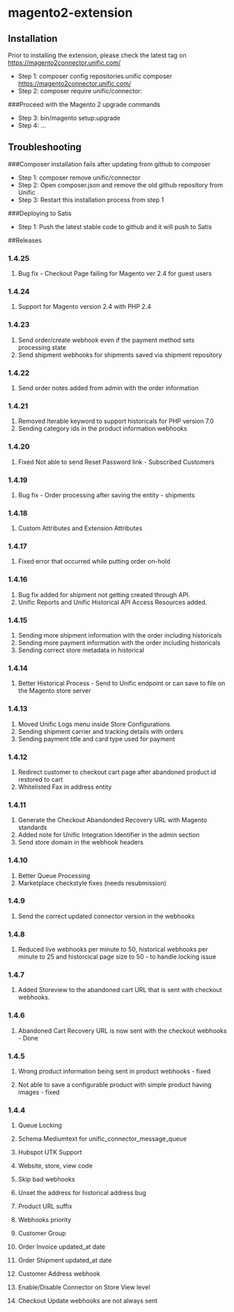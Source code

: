 # magento2-extension

## Installation
Prior to installing the extension, please check the latest tag on https://magento2connector.unific.com/

* Step 1: composer config repositories.unific composer https://magento2connector.unific.com/
* Step 2: composer require unific/connector:<latest-tag>

###Proceed with the Magento 2 upgrade commands
* Step 3: bin/magento setup:upgrade
* Step 4: ...

## Troubleshooting

###Composer installation fails after updating from github to composer
* Step 1: composer remove unific/connector
* Step 2: Open composer.json and remove the old github repository from Unific
* Step 3: Restart this installation process from step 1

###Deploying to Satis
* Step 1: Push the latest stable code to github and it will push to Satis

##Releases

### 1.4.25
1. Bug fix - Checkout Page failing for Magento ver 2.4 for guest users

### 1.4.24
1. Support for Magento version 2.4 with PHP 2.4

### 1.4.23
1. Send order/create webhook even if the payment method sets processing state
2. Send shipment webhooks for shipments saved via shipment repository

### 1.4.22
1. Send order notes added from admin with the order information

### 1.4.21
1. Removed Iterable keyword to support historicals for PHP version 7.0
2. Sending category ids in the product information webhooks

### 1.4.20
1. Fixed Not able to send Reset Password link - Subscribed Customers

### 1.4.19
1. Bug fix - Order processing after saving the entity - shipments

### 1.4.18
1. Custom Attributes and Extension Attributes

### 1.4.17
1. Fixed error that occurred while putting order on-hold

### 1.4.16
1. Bug fix added for shipment not getting created through API.
2. Unific Reports and Unific Historical API Access Resources added.

### 1.4.15
1. Sending more shipment information with the order including historicals
2. Sending more payment information with the order including historicals
3. Sending correct store metadata in historical

### 1.4.14
1. Better Historical Process - Send to Unific endpoint or can save to file on the Magento store server

### 1.4.13
1. Moved Unific Logs menu inside Store Configurations
2. Sending shipment carrier and tracking details with orders
3. Sending payment title and card type used for payment

### 1.4.12
1. Redirect customer to checkout cart page after abandoned product id restored to cart
2. Whitelisted Fax in address entity

### 1.4.11
1. Generate the Checkout Abandonded Recovery URL with Magento standards
2. Added note for Unific Integration Identifier in the admin section
3. Send store domain in the webhook headers

### 1.4.10
1. Better Queue Processing
2. Marketplace checkstyle fixes (needs resubmission)

### 1.4.9
1. Send the correct updated connector version in the webhooks

### 1.4.8
1. Reduced live webhooks per minute to 50, historical webhooks per minute to 25 and historcical page size to 50 - to handle locking issue

### 1.4.7
1. Added Storeview to the abandoned cart URL that is sent with checkout webhooks.

### 1.4.6
1. Abandoned Cart Recovery URL is now sent with the checkout webhooks - Done

### 1.4.5
1. Wrong product information being sent in product webhooks - fixed

2. Not able to save a configurable product with simple product having images - fixed


### 1.4.4
1. Queue Locking

2. Schema Mediumtext for unific_connector_message_queue

3. Hubspot UTK Support

4. Website, store, view code

5. Skip bad webhooks

6. Unset the address for historical address bug

7. Product URL suffix

8. Webhooks priority

9. Customer Group

10. Order Invoice updated_at date

11. Order Shipment updated_at date

12. Customer Address webhook

13. Enable/Disable Connector on Store View level 

14. Checkout Update webhooks are not always sent
